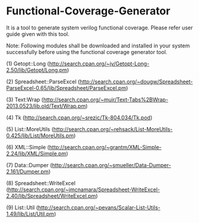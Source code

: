 # Functional-Coverage-Generator

It is a tool to generate system verilog functional coverage.
Please refer user guide given with this tool.

Note:
Following modules shall be downloaded and installed in your system successfully before using the functional coverage generator tool.

(1) Getopt::Long (http://search.cpan.org/~jv/Getopt-Long-2.50/lib/Getopt/Long.pm)

(2) Spreadsheet::ParseExcel (http://search.cpan.org/~dougw/Spreadsheet-ParseExcel-0.65/lib/Spreadsheet/ParseExcel.pm)

(3) Text:Wrap (http://search.cpan.org/~muir/Text-Tabs%2BWrap-2013.0523/lib.old/Text/Wrap.pm)

(4) Tk (http://search.cpan.org/~srezic/Tk-804.034/Tk.pod)

(5) List::MoreUtils (http://search.cpan.org/~rehsack/List-MoreUtils-0.425/lib/List/MoreUtils.pm)

(6) XML::Simple (http://search.cpan.org/~grantm/XML-Simple-2.24/lib/XML/Simple.pm)

(7) Data::Dumper (http://search.cpan.org/~smueller/Data-Dumper-2.161/Dumper.pm)

(8) Spreadsheet::WriteExcel (http://search.cpan.org/~jmcnamara/Spreadsheet-WriteExcel-2.40/lib/Spreadsheet/WriteExcel.pm)

(9) List::Util (http://search.cpan.org/~pevans/Scalar-List-Utils-1.49/lib/List/Util.pm)
